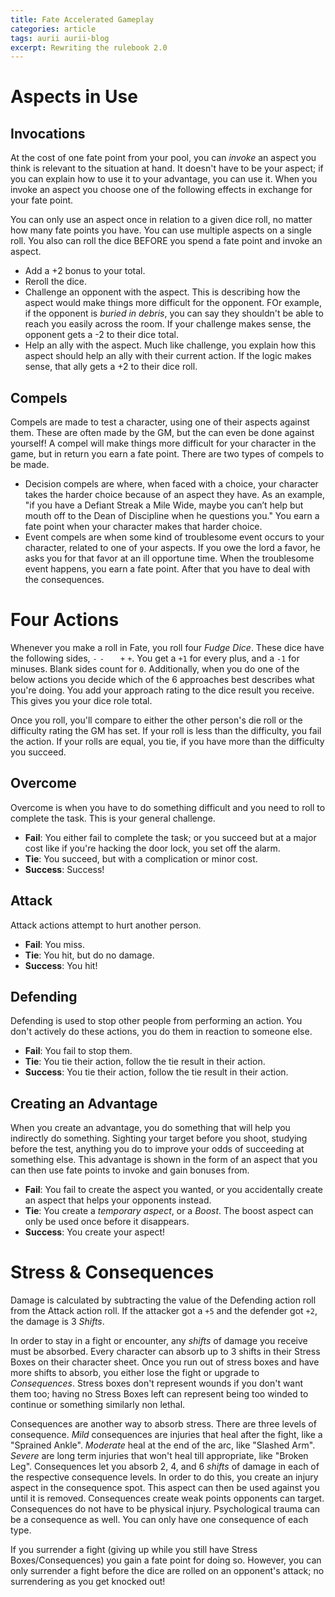 ```yaml
---
title: Fate Accelerated Gameplay
categories: article
tags: aurii aurii-blog
excerpt: Rewriting the rulebook 2.0
---
```


# Aspects in Use

## Invocations 

At the cost of one fate point from your pool, you can *invoke* an aspect you think is relevant to the situation at hand. It doesn't have to be your aspect; if you can explain how to use it to your advantage, you can use it. When you invoke an aspect you choose one of the following effects in exchange for your fate point. 

You can only use an aspect once in relation to a given dice roll, no matter how many fate points you have. You can use multiple aspects on a single roll. You also can roll the dice BEFORE you spend a fate point and invoke an aspect. 

* Add a +2 bonus to your total.
* Reroll the dice.
* Challenge an opponent with the aspect. This is describing how the aspect would make things more difficult for the opponent. FOr example, if the opponent is *buried in debris*, you can say they shouldn't be able to reach you easily across the room. If your challenge makes sense, the opponent gets a -2 to their dice total.
* Help an ally with the aspect. Much like challenge, you explain how this aspect should help an ally with their current action. If the logic makes sense, that ally gets a +2 to their dice roll. 

## Compels

Compels are made to test a character, using one of their aspects against them. These are often made by the GM, but the can even be done against yourself! A compel will make things more difficult for your character in the game, but in return you earn a fate point. There are two types of compels to be made.

* Decision compels are where, when faced with a choice, your character takes the harder choice because of an aspect they have. As an example, "if you have a Defiant Streak a Mile Wide, maybe you can’t help but mouth off to the Dean of Discipline when he questions you." You earn a fate point when your character makes that harder choice.
* Event compels are when some kind of troublesome event occurs to your character, related to one of your aspects. If you owe the lord a favor, he asks you for that favor at an ill opportune time. When the troublesome event happens, you earn a fate point. After that you have to deal with the consequences. 

# Four Actions

Whenever you make a roll in Fate, you roll four *Fudge Dice*. These dice have the following sides, `-` `-` ` ` ` ` `+` `+`. You get a `+1` for every plus, and a `-1` for minuses. Blank sides count for `0`. Additionally, when you do one of the below actions you decide which of the 6 approaches best describes what you're doing. You add your approach rating to the dice result you receive. This gives you your dice role total. 

Once you roll, you'll compare to either the other person's die roll or the difficulty rating the GM has set. If your roll is less than the difficulty, you fail the action. If your rolls are equal, you tie, if you have more than the difficulty you succeed.

## Overcome

Overcome is when you have to do something difficult and you need to roll to complete the task. This is your general challenge.

* **Fail**: You either fail to complete the task; or you succeed but at a major cost like if you're hacking the door lock, you set off the alarm.
* **Tie**: You succeed, but with a complication or minor cost.
* **Success**: Success!

## Attack

Attack actions attempt to hurt another person. 

* **Fail**: You miss.
* **Tie**: You hit, but do no damage.
* **Success**: You hit!

## Defending

Defending is used to stop other people from performing an action. You don't actively do these actions, you do them in reaction to someone else. 

* **Fail**: You fail to stop them.
* **Tie**: You tie their action, follow the tie result in their action. 
* **Success**: You tie their action, follow the tie result in their action. 

## Creating an Advantage

When you create an advantage, you do something that will help you indirectly do something. Sighting your target before you shoot, studying before the test, anything you do to improve your odds of succeeding at something else. This advantage is shown in the form of an aspect that you can then use fate points to invoke and gain bonuses from. 

* **Fail**: You fail to create the aspect you wanted, or you accidentally create an aspect that helps your opponents instead.
* **Tie**: You create a *temporary aspect*, or a *Boost*. The boost aspect can only be used once before it disappears.
* **Success**: You create your aspect!

# Stress & Consequences

Damage is calculated by subtracting the value of the Defending action roll from the Attack action roll. If the attacker got a `+5` and the defender got `+2`, the damage is 3 *Shifts*. 

In order to stay in a fight or encounter, any *shifts* of damage you receive must be absorbed. Every character can absorb up to 3 shifts in their Stress Boxes on their character sheet. Once you run out of stress boxes and have more shifts to absorb, you either lose the fight or upgrade to *Consequences*. Stress boxes don't represent wounds if you don't want them too; having no Stress Boxes left can represent being too winded to continue or something similarly non lethal. 

Consequences are another way to absorb stress. There are three levels of consequence. *Mild* consequences are injuries that heal after the fight, like a "Sprained Ankle". *Moderate* heal at the end of the arc, like "Slashed Arm". *Severe* are long term injuries that won't heal till appropriate, like "Broken Leg". Consequences let you absorb 2, 4, and 6 *shifts* of damage in each of the respective consequence levels. In order to do this, you create an injury aspect in the consequence spot. This aspect can then be used against you until it is removed. Consequences create weak points opponents can target. Consequences do not have to be physical injury. Psychological trauma can be a consequence as well. You can only have one consequence of each type.

If you surrender a fight (giving up while you still have Stress Boxes/Consequences) you gain a fate point for doing so. However, you can only surrender a fight before the dice are rolled on an opponent's attack; no surrendering as you get knocked out!